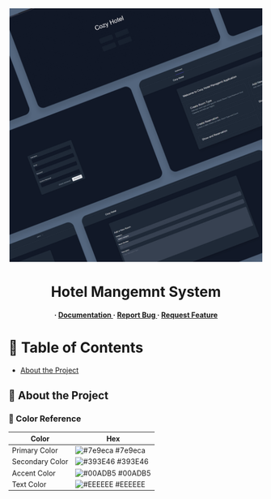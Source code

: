 <div align='center'>

<img src=https://github.com/ChamikaSathsara/Cozy-Hotel/blob/main/hms.png alt="logo" width=500 height=500 />

<h1>Hotel Mangemnt System</h1>
<h4> <span> · </span> <a href="https://github.com/HasiniDilrangi/Cozy-Hotel/blob/master/README.md"> Documentation </a> <span> · </span> <a href="https://github.com/HasiniDilrangi/Cozy-Hotel/issues"> Report Bug </a> <span> · </span> <a href="https://github.com/HasiniDilrangi/Cozy-Hotel/issues"> Request Feature </a> </h4>


</div>

# :notebook_with_decorative_cover: Table of Contents

- [About the Project](#star2-about-the-project)


## :star2: About the Project

### :art: Color Reference
| Color | Hex |
| --------------- | ---------------------------------------------------------------- |
| Primary Color | ![#7e9eca](https://via.placeholder.com/10/7e9eca?text=+) #7e9eca |
| Secondary Color | ![#393E46](https://via.placeholder.com/10/393E46?text=+) #393E46 |
| Accent Color | ![#00ADB5](https://via.placeholder.com/10/00ADB5?text=+) #00ADB5 |
| Text Color | ![#EEEEEE](https://via.placeholder.com/10/EEEEEE?text=+) #EEEEEE |
